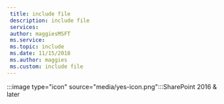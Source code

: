```yaml
---
 title: include file
 description: include file
 services: 
 author: maggiesMSFT
 ms.service: 
 ms.topic: include
 ms.date: 11/15/2018
 ms.author: maggies
 ms.custom: include file
---
```

 :::image type="icon" source="media/yes-icon.png":::SharePoint 2016 & later